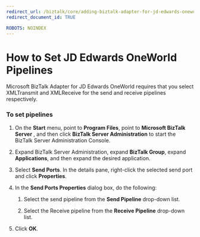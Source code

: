 ```yaml
---
redirect_url: /biztalk/core/adding-biztalk-adapter-for-jd-edwards-oneworld/
redirect_document_id: TRUE

ROBOTS: NOINDEX
--- 
```


# How to Set JD Edwards OneWorld Pipelines
Microsoft BizTalk Adapter for JD Edwards OneWorld requires that you select XMLTransmit and XMLReceive for the send and receive pipelines respectively.  
  
### To set pipelines  
  
1.  On the **Start** menu, point to **Program Files**, point to **Microsoft BizTalk Server** , and then click **BizTalk Server Administration** to start the BizTalk Server Administration Console.  
  
2.  Expand BizTalk Server Administration, expand **BizTalk Group**, expand **Applications**, and then expand the desired application.  
  
3.  Select **Send Ports**. In the details pane, right-click the selected send port and click **Properties**.  
  
4.  In the **Send Ports Properties** dialog box, do the following:  
  
    1.  Select the send pipeline from the **Send Pipeline** drop-down list.  
  
    2.  Select the Receive pipeline from the **Receive Pipeline** drop-down list.  
  
5.  Click **OK**.  
  
